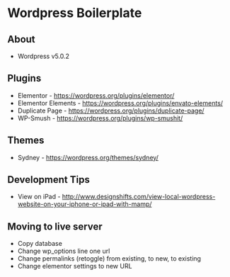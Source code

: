 # Wordpress Boilerplate

## About
* Wordpress v5.0.2

## Plugins
* Elementor - https://wordpress.org/plugins/elementor/
* Elementor Elements - https://wordpress.org/plugins/envato-elements/
* Duplicate Page - https://wordpress.org/plugins/duplicate-page/
* WP-Smush - https://wordpress.org/plugins/wp-smushit/

## Themes
* Sydney - https://wordpress.org/themes/sydney/

## Development Tips
* View on iPad - http://www.designshifts.com/view-local-wordpress-website-on-your-iphone-or-ipad-with-mamp/

## Moving to live server
* Copy database
* Change wp_options line one url
* Change permalinks (retoggle) from existing, to new, to existing
* Change elementor settings to new URL